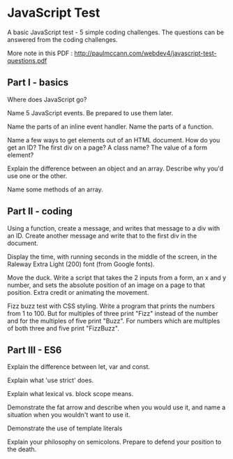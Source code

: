 # JavaScript Test

A basic JavaScript test - 5 simple coding challenges. The questions can be answered from the coding challenges.

More note in this PDF : http://paulmccann.com/webdev4/javascript-test-questions.pdf

## Part I - basics

Where does JavaScript go?

Name 5 JavaScript events. Be prepared to use them later.

Name the parts of an inline event handler. Name the parts of a function.

Name a few ways to get elements out of an HTML document. How do you get an ID? The first div on a page? A class name? The value of a form element?

Explain the difference between an object and an array. Describe why you'd use one or the other.

Name some methods of an array.

## Part II - coding

Using a function, create a message, and writes that message to a div with an ID. Create another message and write that to the first div in the document.

Display the time, with running seconds in the middle of the screen, in the Raleway Extra Light (200) font (from Google fonts).

Move the duck. Write a script that takes the 2 inputs from a form, an x and y number, and sets the absolute position of an image on a page to that position. Extra credit or animating the movement.

Fizz buzz test with CSS styling. Write a program that prints the numbers from 1 to 100. But for multiples of three print "Fizz" instead of the number and for the multiples of five print "Buzz". For numbers which are multiples of both three and five print "FizzBuzz".


## Part III - ES6

Explain the difference between let, var and const.

Explain what 'use strict' does.

Explain what lexical vs. block scope means.

Demonstrate the fat arrow and describe when you would use it, and name a situation when you wouldn't want to use it.

Demonstrate the use of template literals

Explain your philosophy on semicolons. Prepare to defend your position to the death.
